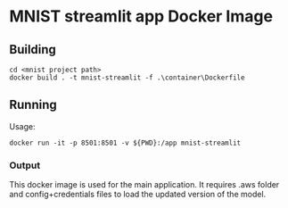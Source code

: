 # MNIST streamlit app Docker Image

## Building
```
cd <mnist project path>
docker build . -t mnist-streamlit -f .\container\Dockerfile
```

## Running
Usage:
```
docker run -it -p 8501:8501 -v ${PWD}:/app mnist-streamlit
```

### Output
This docker image is used for the main application. It requires .aws folder and config+credentials files to load the updated version of the model.